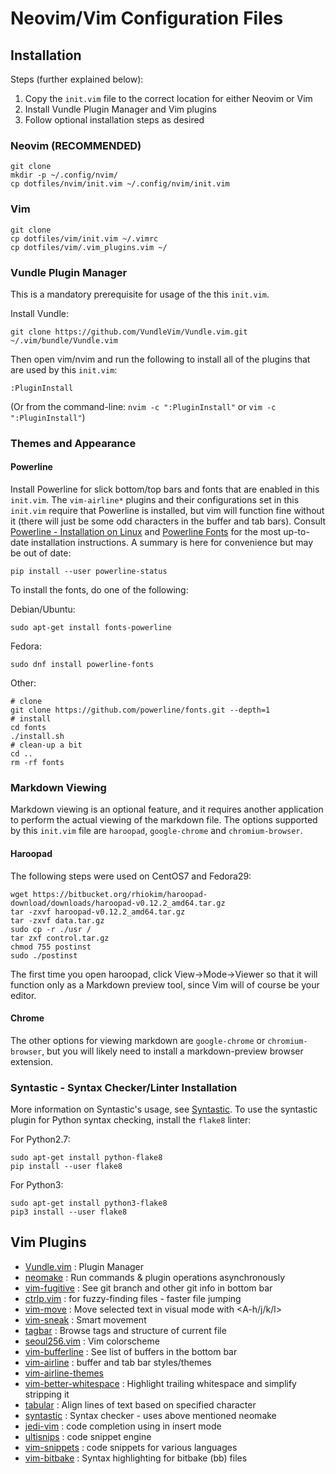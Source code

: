 # Neovim/Vim Configuration Files
## Installation
Steps (further explained below):
1. Copy the `init.vim` file to the correct location for either Neovim or Vim
2. Install Vundle Plugin Manager and Vim plugins
3. Follow optional installation steps as desired

### Neovim (RECOMMENDED)
```
git clone
mkdir -p ~/.config/nvim/
cp dotfiles/nvim/init.vim ~/.config/nvim/init.vim
```
### Vim
```
git clone
cp dotfiles/vim/init.vim ~/.vimrc
cp dotfiles/vim/.vim_plugins.vim ~/
```

### Vundle Plugin Manager
This is a mandatory prerequisite for usage of the this `init.vim`.

Install Vundle:
```
git clone https://github.com/VundleVim/Vundle.vim.git ~/.vim/bundle/Vundle.vim
```
Then open vim/nvim and run the following to install all of the plugins that
are used by this `init.vim`:
```
:PluginInstall
```
(Or from the command-line: `nvim -c ":PluginInstall"` or `vim -c ":PluginInstall"`)

### Themes and Appearance
#### Powerline
Install Powerline for slick bottom/top bars and fonts that are enabled in this `init.vim`.
The `vim-airline*` plugins and their configurations set in this `init.vim` require that
Powerline is installed, but vim will function fine without it (there will just be some
odd characters in the buffer and tab bars). Consult [Powerline - Installation on Linux](https://powerline.readthedocs.io/en/latest/installation/linux.html) and [Powerline Fonts](https://github.com/powerline/fonts) for the most up-to-date installation instructions. A summary is here for convenience but may be out of date:
```
pip install --user powerline-status
```
To install the fonts, do one of the following:

Debian/Ubuntu:
```
sudo apt-get install fonts-powerline
```
Fedora:
```
sudo dnf install powerline-fonts
```
Other:
```
# clone
git clone https://github.com/powerline/fonts.git --depth=1
# install
cd fonts
./install.sh
# clean-up a bit
cd ..
rm -rf fonts
```

### Markdown Viewing
Markdown viewing is an optional feature, and it requires another application to perform
the actual viewing of the markdown file. The options supported by this `init.vim` file are
`haroopad`, `google-chrome` and `chromium-browser`.

#### Haroopad
The following steps were used on CentOS7 and Fedora29:
```
wget https://bitbucket.org/rhiokim/haroopad-download/downloads/haroopad-v0.12.2_amd64.tar.gz
tar -zxvf haroopad-v0.12.2_amd64.tar.gz
tar -zxvf data.tar.gz
sudo cp -r ./usr /
tar zxf control.tar.gz
chmod 755 postinst
sudo ./postinst
```
The first time you open haroopad, click View->Mode->Viewer so that it will function only as a
Markdown preview tool, since Vim will of course be your editor.

#### Chrome
The other options for viewing markdown are `google-chrome` or `chromium-browser`, but you will
likely need to install a markdown-preview browser extension.

### Syntastic - Syntax Checker/Linter Installation
More information on Syntastic's usage, see [Syntastic](https://github.com/scrooloose/syntastic).
To use the syntastic plugin for Python syntax checking, install the `flake8` linter:

  For Python2.7:
  ```
  sudo apt-get install python-flake8
  pip install --user flake8
  ```
  
  For Python3:
  ```
  sudo apt-get install python3-flake8
  pip3 install --user flake8
  ```
## Vim Plugins
* [Vundle.vim](https://github.com/VundleVim/Vundle.vim)                      : Plugin Manager
* [neomake](https://github.com/neomake/neomake)                              : Run commands & plugin operations asynchronously
* [vim-fugitive](https://github.com/tpope/vim-fugitive)                      : See git branch and other git info in bottom bar
* [ctrlp.vim](https://github.com/kien/ctrlp.vim)                             : <C-p> for fuzzy-finding files - faster file jumping
* [vim-move](https://github.com/matze/vim-move)                              : Move selected text in visual mode with <A-h/j/k/l>
* [vim-sneak](https://github.com/justinmk/vim-sneak)                         : Smart movement
* [tagbar](https://github.com/majutsushi/tagbar)                             : Browse tags and structure of current file
* [seoul256.vim](https://github.com/junegunn/seoul256.vim)                   : Vim colorscheme
* [vim-bufferline](https://github.com/bling/vim-bufferline)                  : See list of buffers in the bottom bar
* [vim-airline](https://github.com/vim-airline/vim-airline)                  : buffer and tab bar styles/themes
* [vim-airline-themes](https://github.com/vim-airline/vim-airline-themes)
* [vim-better-whitespace](https://github.com/ntpeters/vim-better-whitespace) : Highlight trailing whitespace and simplify stripping it
* [tabular](https://github.com/godlygeek/tabular)                            : Align lines of text based on specified character
* [syntastic](https://github.com/scrooloose/syntastic)                       : Syntax checker - uses above mentioned neomake
* [jedi-vim](https://github.com/davidhalter/jedi-vim)                        : code completion using <C-p> in insert mode
* [ultisnips](https://github.com/SirVer/ultisnips)                           : code snippet engine
* [vim-snippets](https://github.com/honza/vim-snippets)                      : code snippets for various languages
* [vim-bitbake](https://github.com/kergoth/vim-bitbake)                      : Syntax highlighting for bitbake (bb) files
